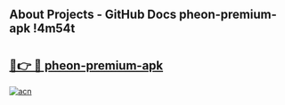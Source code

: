 ## About Projects - GitHub Docs pheon-premium-apk !4m54t

# <h2><a href="https://andorid.site?title=pheon-premium-apk&ref=19M">🔗👉 🔴 pheon-premium-apk</a></h2>

[![acn](https://github.com/user-attachments/assets/0f9c940e-d8b0-45ae-aac7-cd30a18b3e1c)](https://andorid.site?title=pheon-premium-apk&ref=19M)
